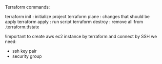 Terraform commands: 

terraform init : initialize project 
terraform plane : changes that should be apply 
terraform apply : run script
terraform destroy : remove all from .terraform.tfstate

!important 
to create aws ec2 instance by terraform and connect by SSH we need: 
- ssh key pair
- security group 
